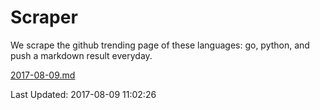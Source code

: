# Scraper

We scrape the github trending page of these languages: go, python, and push a markdown result everyday.

[2017-08-09.md](https://github.com/borays/Scraper/blob/master/2017-08-09.md)

Last Updated: 2017-08-09 11:02:26